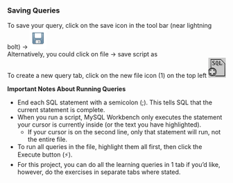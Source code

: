 ### Saving Queries

To save your query, click on the save icon in the tool bar (near lightning bolt) \-\> ![](save-icon.png)  
Alternatively, you could click on file → save script as  
To create a new query tab, click on the new file icon (1) on the top left ![](new-file.png)

**Important Notes About Running Queries**

* End each SQL statement with a semicolon (\;). This tells SQL that the current statement is complete.  
* When you run a script, MySQL Workbench only executes the statement your cursor is currently inside (or the text you have highlighted).  
  * If your cursor is on the second line, only that statement will run, not the entire file.  
* To run all queries in the file, highlight them all first, then click the Execute button (⚡).  
* For this project, you can do all the learning queries in 1 tab if you’d like, however, do the exercises in separate tabs where stated. 